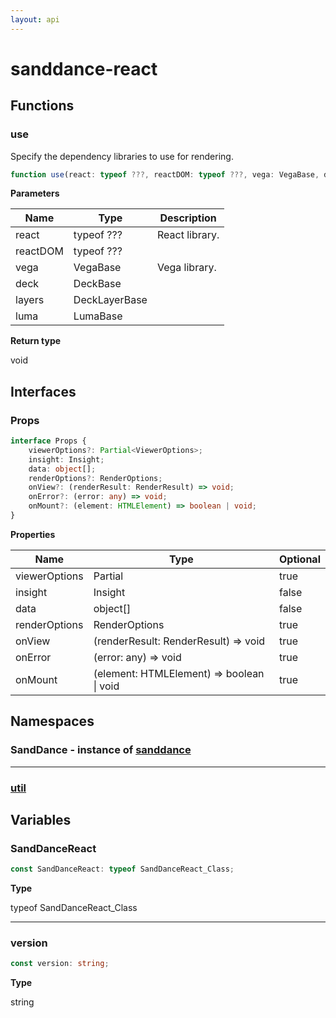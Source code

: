 ```yaml
---
layout: api
---
```


# sanddance-react

## Functions

### use

Specify the dependency libraries to use for rendering.

```typescript
function use(react: typeof ???, reactDOM: typeof ???, vega: VegaBase, deck: DeckBase, layers: DeckLayerBase, luma: LumaBase): void;
```

**Parameters**

| Name     | Type          | Description    |
| -------- | ------------- | -------------- |
| react    | typeof ???    | React library. |
| reactDOM | typeof ???    |                |
| vega     | VegaBase      | Vega library.  |
| deck     | DeckBase      |                |
| layers   | DeckLayerBase |                |
| luma     | LumaBase      |                |

**Return type**

void

## Interfaces

### Props

```typescript
interface Props {
    viewerOptions?: Partial<ViewerOptions>;
    insight: Insight;
    data: object[];
    renderOptions?: RenderOptions;
    onView?: (renderResult: RenderResult) => void;
    onError?: (error: any) => void;
    onMount?: (element: HTMLElement) => boolean | void;
}
```

**Properties**

| Name          | Type                                          | Optional |
| ------------- | --------------------------------------------- | -------- |
| viewerOptions | Partial<ViewerOptions>                        | true     |
| insight       | Insight                                       | false    |
| data          | object[]                                      | false    |
| renderOptions | RenderOptions                                 | true     |
| onView        | (renderResult: RenderResult) => void          | true     |
| onError       | (error: any) => void                          | true     |
| onMount       | (element: HTMLElement) => boolean &#124; void | true     |

## Namespaces

### SandDance - instance of [sanddance](../../../sanddance/v3/api)

----------

### [util][NamespaceImport-1]


## Variables

### SandDanceReact

```typescript
const SandDanceReact: typeof SandDanceReact_Class;
```

**Type**

typeof SandDanceReact_Class

----------

### version

```typescript
const version: string;
```

**Type**

string

[SourceFile-0]: index.html#indexts
[FunctionDeclaration-0]: index.html#use
[InterfaceDeclaration-0]: index.html#props
[NamespaceImport-0]: sanddance.html#sanddance
[NamespaceImport-1]: util.html#util
[VariableDeclaration-2]: index.html#sanddancereact
[VariableDeclaration-3]: index.html#version